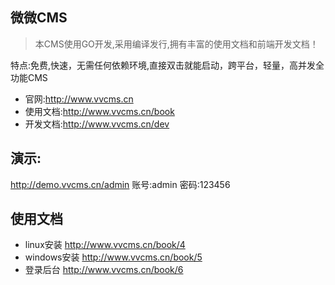 ## 微微CMS
>本CMS使用GO开发,采用编译发行,拥有丰富的使用文档和前端开发文档！

特点:免费,快速，无需任何依赖环境,直接双击就能启动，跨平台，轻量，高并发全功能CMS

- 官网:http://www.vvcms.cn
- 使用文档:http://www.vvcms.cn/book
- 开发文档:http://www.vvcms.cn/dev


## 演示:
 http://demo.vvcms.cn/admin 
 账号:admin 密码:123456

## 使用文档
- linux安装 http://www.vvcms.cn/book/4
- windows安装 http://www.vvcms.cn/book/5
- 登录后台 http://www.vvcms.cn/book/6
